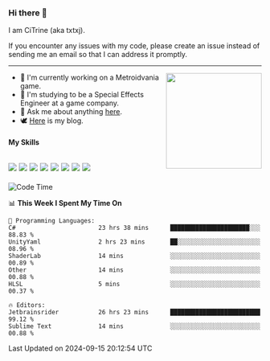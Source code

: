 ### Hi there 👋

I am CiTrine (aka txtxj).

If you encounter any issues with my code, please create an issue instead of sending me an email so that I can address it promptly.

---

<img align="right" height="190" src="http://github-profile-summary-cards.vercel.app/api/cards/stats?username=txtxj&theme=vue">

- 🌱 I'm currently working on a Metroidvania game.
- 📖 I'm studying to be a Special Effects Engineer at a game company.
- 💬 Ask me about anything [here](https://github.com/txtxj/txtxj/issues).
- 🕊️ [Here](https://txtxj.top) is my blog.

#### My Skills

![](https://img.shields.io/badge/Unity-000000?logo=unity&logoColor=fff)
![](https://img.shields.io/badge/C%23-239120?logo=csharp&logoColor=fff)
![](https://img.shields.io/badge/Python-3e74a2?logo=python&logoColor=fff)
![](https://img.shields.io/badge/C++-65318e?logo=cplusplus&logoColor=fff)
![](https://img.shields.io/badge/C-5654a2?logo=c&logoColor=fff)
![](https://img.shields.io/badge/Vue-4FC08D?logo=vuedotjs&logoColor=fff)
![](https://img.shields.io/badge/Blender-f5792a?logo=blender&logoColor=fff)
![](https://img.shields.io/badge/MS%20SQL-cc2927?logo=microsoftsqlserver&logoColor=fff)
---

<!--START_SECTION:waka-->
![Code Time](http://img.shields.io/badge/Code%20Time-2%2C010%20hrs%205%20mins-blue)

📊 **This Week I Spent My Time On** 

```text
💬 Programming Languages: 
C#                       23 hrs 38 mins      ██████████████████████░░░   88.83 % 
UnityYaml                2 hrs 23 mins       ██░░░░░░░░░░░░░░░░░░░░░░░   08.96 % 
ShaderLab                14 mins             ░░░░░░░░░░░░░░░░░░░░░░░░░   00.89 % 
Other                    14 mins             ░░░░░░░░░░░░░░░░░░░░░░░░░   00.88 % 
HLSL                     5 mins              ░░░░░░░░░░░░░░░░░░░░░░░░░   00.37 % 

🔥 Editors: 
Jetbrainsrider           26 hrs 23 mins      █████████████████████████   99.12 % 
Sublime Text             14 mins             ░░░░░░░░░░░░░░░░░░░░░░░░░   00.88 % 
```


 Last Updated on 2024-09-15 20:12:54 UTC
<!--END_SECTION:waka-->
